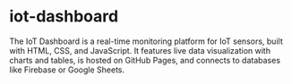 # iot-dashboard
The IoT Dashboard is a real-time monitoring platform for IoT sensors, built with HTML, CSS, and JavaScript. It features live data visualization with charts and tables, is hosted on GitHub Pages, and connects to databases like Firebase or Google Sheets.
